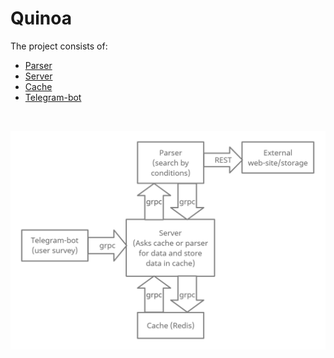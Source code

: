 # Quinoa

The project consists of:<br>
+ [Parser](https://github.com/s-vvardenfell/QuinoaParser)
+ [Server](https://github.com/s-vvardenfell/QuinoaServer)
+ [Cache](https://github.com/s-vvardenfell/QuinoaCache)
+ [Telegram-bot](https://github.com/s-vvardenfell/QuinoaTgBot)
<br>

![Alt-текст](https://github.com/s-vvardenfell/Quinoa/blob/main/src/img.png)

